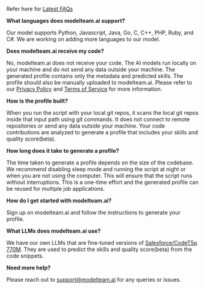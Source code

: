 Refer here for [Latest FAQs](https://github.com/modelteam-ai/modelteam.ai/blob/main/faqs.md)

**What languages does modelteam.ai support?**

Our model supports Python, Javascript, Java, Go, C, C++, PHP, Ruby, and C#. We are working on adding more languages to our model.

**Does modelteam.ai receive my code?**

No, modelteam.ai does not receive your code. The AI models run locally on your machine and do not send any data outside your machine. The generated profile contains only the metadata and predicted skills. The profile should also be manually uploaded to modelteam.ai. Please refer to our [Privacy Policy](https://modelteam.ai/#privacy) and [Terms of Service](https://modelteam.ai/#terms) for more information.

**How is the profile built?**

When you run the script with your local git repos, it scans the local git repos inside that input path using git commands. It does not connect to remote repositories or send any data outside your machine. Your code contributions are analyzed to generate a profile that includes your skills and quality score(beta).

**How long does it take to generate a profile?**

The time taken to generate a profile depends on the size of the codebase. We recommend disabling sleep mode and running the script at night or when you are not using the computer. This will ensure that the script runs without interruptions.
This is a one-time effort and the generated profile can be reused for multiple job applications.

**How do I get started with modelteam.ai?**

Sign up on modelteam.ai and follow the instructions to generate your profile.

**What LLMs does modelteam.ai use?**

We have our own LLMs that are fine-tuned versions of [Salesforce/CodeT5p 770M](https://huggingface.co/Salesforce/CodeT5P-770M). They are used to predict the skills and quality score(beta) from the code snippets.

**Need more help?**

Please reach out to support@modelteam.ai for any queries or issues.
